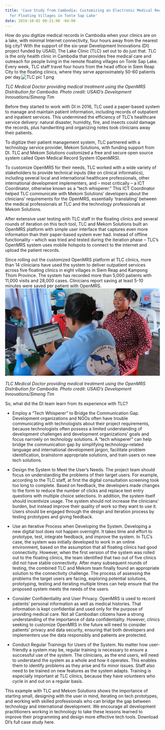 ```yaml
---
title: 'Case Study from Cambodia: Customizing an Electronic Medical Records System
  for Floating Villages in Tonle Sap Lake'
date: 2019-10-02 08:21:00 -04:00
---
```


How do you digitize medical records in Cambodia when your clinics are on a lake, with minimal Internet connectivity, four hours away from the nearest big city? With the support of the six-year Development Innovations (DI) project funded by USAID, The Lake Clinic (TLC) set out to do just that. TLC is the only health clinic in Cambodia that provides free medical care and outreach for people living in the remote floating villages on Tonle Sap Lake. Every week, TLC staff travel four hours from the head office in Siem Reap City to the floating clinics, where they serve approximately 50-60 patients per day.![TLC pic 1.png](/uploads/TLC%20pic%201.png)

*TLC Medical Doctor providing medical treatment using the OpenMRS Distribution for Cambodia. Photo credit: USAID’s Development Innovations/Simeng Tim*

Before they started to work with DI in 2016, TLC used a paper-based system to manage and maintain patient information, including records of outpatient and inpatient services. This undermined the efficiency of TLC’s healthcare service delivery: natural disaster, humidity, fire, and insects could damage the records, plus handwriting and organizing notes took clinicians away their patients.


To digitize their patient management system, TLC partnered with a technology service provider, Mekom Solutions, with funding support from DI. TLC and Mekom Solutions customized a free and secure open source system called Open Medical Record System (OpenMRS).

To customize OpenMRS for their needs, TLC worked with a wide variety of stakeholders to provide technical inputs (like on clinical informatics), including several local and international healthcare professionals, other international development implementers, and – most critically – a ICT Coordinator, otherwise known as a “tech whisperer.” This ICT Coordinator helped TLC communicate with Mekom Solutions’ developers about the clinicians’ requirements for the OpenMRS, essentially ‘translating’ between the medical professionals at TLC and the technology professionals at Mekom Solutions.

After extensive user testing with TLC staff in the floating clinics and several rounds of iteration on this tech tool, TLC and Mekom Solutions built an OpenMRS platform with simple user interface that captures even more information than their paper-based system ever had. Instead of offline functionality – which was tried and tested during the iteration phase – TLC’s OpenMRS system uses mobile hotspots to connect to the internet and upload the patient records.


Since rolling out the customized OpenMRS platform at TLC clinics, more than 14 clinicians have used the system to deliver outpatient services across five floating clinics in eight villages in Siem Reap and Kampong Thom Province. The system has recorded more than 5,000 patients with 11,000 visits and 28,000 cases.  Clinicians report saving at least 5-10 minutes were saved per patient with OpenMRS.![TLC pic 2.png](/uploads/TLC%20pic%202.png)

*TLC Medical Doctor providing medical treatment using the OpenMRS Distribution for Cambodia. Photo credit: USAID’s Development Innovations/Simeng Tim*

So, what did the DI team learn from its experience with TLC?

* Employ a “Tech Whisperer” to Bridge the Communication Gap. Development organizations and NGOs often have trouble communicating with technologists about their project requirements, because technologists often possess a limited understanding of development challenges and development organizations’ goals and focus narrowly on technology solutions. A “tech whisperer” can help bridge the communication gap by simplifying technology-related language and international development jargon, facilitate problem identification, brainstorm appropriate solutions, and train users on new tech solutions.

* Design the System to Meet the User’s Needs.  The project team should focus on understanding the problems of their target users. For example, according to the TLC staff, at first the digital consultation screening took too long to complete. Based on feedback, the developers made changes to the form to reduce the number of clicks and replace text entry questions with multiple choice selections. In addition, the system itself should incentivize usage. The system should not increase the clinicians’ burden, but instead improve their quality of work so they want to use it. Users should be engaged through the design and iteration process by testing prototypes and giving feedback.

* Use an Iterative Process when Developing the System. Developing a new digital tool does not happen overnight. It takes time and effort to prototype, test, integrate feedback, and improve the system. In TLC’s case, the system was initially developed to work in an online environment, based on the assumption that all floating clinics had good connectivity. However, when the first version of the system was rolled out to the floating clinics, the team identified that two out of five clinics did not have stable connectivity. After many subsequent rounds of testing, the combined TLC and Mekom team finally found an appropriate solution to the connectivity challenge. The process of assessing the problems the target users are facing, exploring potential solutions, prototyping, testing and iterating multiple times can help ensure that the proposed system meets the needs of the users.

* Consider Confidentiality and User Privacy. OpenMRS is used to record patients’ personal information as well as medical histories. That information is kept confidential and used only for the purpose of providing medical care. Not all Cambodian citizens have a strong understanding of the importance of data confidentiality. However, clinics seeking to customize OpenMRS in the future will need to consider patients’ privacy and data security, ensuring that both developers and implementers use the data responsibly and patients are protected.

* Conduct Regular Trainings for Users of the System. No matter how user-friendly a system may be, regular training is necessary to ensure a successful use of the system. The clinicians, as the end users, will need to understand the system as a whole and how it operates. This enables them to identify problems as they arise and fix minor issues. Staff also need to be trained on new features as the system adapts.  Training is especially important at TLC clinics, because they have volunteers who cycle in and out on a regular basis.

This example with TLC and Mekom Solutions shows the importance of starting small, designing with the user in mind, iterating on tech prototypes, and working with skilled professionals who can bridge the gap between technology and international development. We encourage all development practitioners working in technology to take these lessons learned to improve their programming and design more effective tech tools. Download DI’s full case study here.